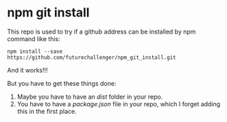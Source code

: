 # npm git install

This repo is used to try if a github address can be installed by npm command like this:

```
npm install --save https://github.com/futurechallenger/npm_git_install.git 
```

And it works!!!

But you have to get these things done:<br />
  1. Maybe you have to have an *dist* folder in your repo.
  2. You have to have a *package.json* file in your repo, which I forget adding this in the first place.